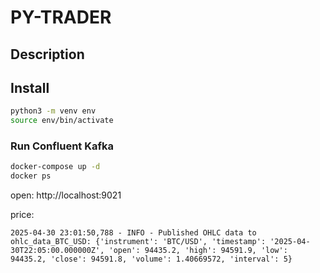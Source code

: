 # PY-TRADER

## Description

## Install
```bash
python3 -m venv env
source env/bin/activate
```

### Run Confluent Kafka

```bash
docker-compose up -d
docker ps
```

open: http://localhost:9021

price:
```
2025-04-30 23:01:50,788 - INFO - Published OHLC data to ohlc_data_BTC_USD: {'instrument': 'BTC/USD', 'timestamp': '2025-04-30T22:05:00.000000Z', 'open': 94435.2, 'high': 94591.9, 'low': 94435.2, 'close': 94591.8, 'volume': 1.40669572, 'interval': 5}
```


